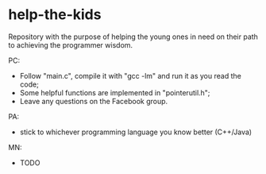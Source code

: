 # help-the-kids

Repository with the purpose of helping the young ones in need on their path to achieving the programmer wisdom.

PC:
- Follow "main.c", compile it with "gcc -lm" and run it as you read the code;
- Some helpful functions are implemented in "pointerutil.h";
- Leave any questions on the Facebook group.

PA:
- stick to whichever programming language you know better (C++/Java)

MN:
- TODO
